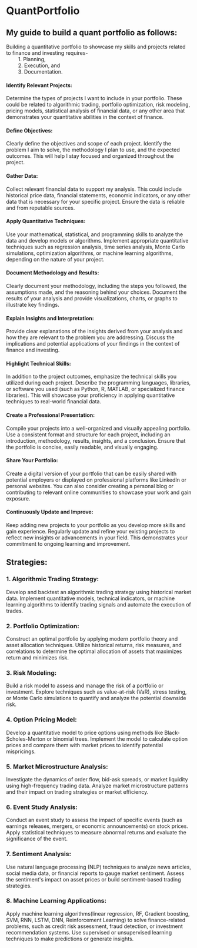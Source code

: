 # QuantPortfolio

## My guide to build a quant portfolio as follows: 
Building a quantitative portfolio to showcase my skills and projects related to finance and investing requires-
<br>&ensp;&thinsp;&ensp;&thinsp;&ensp;&thinsp;      1. Planning, 
<br>&ensp;&thinsp;&ensp;&thinsp;&ensp;&thinsp;      2. Execution, and 
<br> &ensp;&thinsp;&ensp;&thinsp;&ensp;&thinsp;     3. Documentation. 

#### Identify Relevant Projects: 
Determine the types of projects I want to include in your portfolio. These could be related to algorithmic trading, portfolio optimization, risk modeling, pricing models, statistical analysis of financial data, or any other area that demonstrates your quantitative abilities in the context of finance.
#### Define Objectives: 
Clearly define the objectives and scope of each project. Identify the problem I aim to solve, the methodology I plan to use, and the expected outcomes. This will help I stay focused and organized throughout the project.
#### Gather Data: 
Collect relevant financial data to support my analysis. This could include historical price data, financial statements, economic indicators, or any other data that is necessary for your specific project. Ensure the data is reliable and from reputable sources.
#### Apply Quantitative Techniques: 
Use your mathematical, statistical, and programming skills to analyze the data and develop models or algorithms. Implement appropriate quantitative techniques such as regression analysis, time series analysis, Monte Carlo simulations, optimization algorithms, or machine learning algorithms, depending on the nature of your project.
#### Document Methodology and Results: 
Clearly document your methodology, including the steps you followed, the assumptions made, and the reasoning behind your choices. Document the results of your analysis and provide visualizations, charts, or graphs to illustrate key findings.
#### Explain Insights and Interpretation: 
Provide clear explanations of the insights derived from your analysis and how they are relevant to the problem you are addressing. Discuss the implications and potential applications of your findings in the context of finance and investing.
#### Highlight Technical Skills: 
In addition to the project outcomes, emphasize the technical skills you utilized during each project. Describe the programming languages, libraries, or software you used (such as Python, R, MATLAB, or specialized finance libraries). This will showcase your proficiency in applying quantitative techniques to real-world financial data.
#### Create a Professional Presentation: 
Compile your projects into a well-organized and visually appealing portfolio. Use a consistent format and structure for each project, including an introduction, methodology, results, insights, and a conclusion. Ensure that the portfolio is concise, easily readable, and visually engaging.
#### Share Your Portfolio: 
Create a digital version of your portfolio that can be easily shared with potential employers or displayed on professional platforms like LinkedIn or personal websites. You can also consider creating a personal blog or contributing to relevant online communities to showcase your work and gain exposure.
#### Continuously Update and Improve: 
Keep adding new projects to your portfolio as you develop more skills and gain experience. Regularly update and refine your existing projects to reflect new insights or advancements in your field. This demonstrates your commitment to ongoing learning and improvement.


## Strategies: 

### 1. Algorithmic Trading Strategy: 
Develop and backtest an algorithmic trading strategy using historical market data. Implement quantitative models, technical indicators, or machine learning algorithms to identify trading signals and automate the execution of trades.

### 2. Portfolio Optimization: 
Construct an optimal portfolio by applying modern portfolio theory and asset allocation techniques. Utilize historical returns, risk measures, and correlations to determine the optimal allocation of assets that maximizes return and minimizes risk.

### 3. Risk Modeling: 
Build a risk model to assess and manage the risk of a portfolio or investment. Explore techniques such as value-at-risk (VaR), stress testing, or Monte Carlo simulations to quantify and analyze the potential downside risk.

### 4. Option Pricing Model: 
Develop a quantitative model to price options using methods like Black-Scholes-Merton or binomial trees. Implement the model to calculate option prices and compare them with market prices to identify potential mispricings.

### 5. Market Microstructure Analysis: 
Investigate the dynamics of order flow, bid-ask spreads, or market liquidity using high-frequency trading data. Analyze market microstructure patterns and their impact on trading strategies or market efficiency.

### 6. Event Study Analysis: 
Conduct an event study to assess the impact of specific events (such as earnings releases, mergers, or economic announcements) on stock prices. Apply statistical techniques to measure abnormal returns and evaluate the significance of the event.

### 7. Sentiment Analysis: 
Use natural language processing (NLP) techniques to analyze news articles, social media data, or financial reports to gauge market sentiment. Assess the sentiment's impact on asset prices or build sentiment-based trading strategies.

### 8. Machine Learning Applications: 
Apply machine learning algorithms(linear regression, RF, Gradient boosting, SVM, RNN, LSTM, DNN, Reinforcement Learning) to solve finance-related problems, such as credit risk assessment, fraud detection, or investment recommendation systems. Use supervised or unsupervised learning techniques to make predictions or generate insights.

